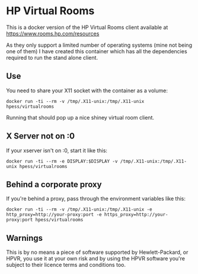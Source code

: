 # HP Virtual Rooms
This is a docker version of the HP Virtual Rooms client available at https://www.rooms.hp.com/resources

As they only support a limited number of operating systems (mine not being one of them) I have created this container which has all the dependencies required to run the stand alone client.

## Use
You need to share your X11 socket with the container as a volume:
```
docker run -ti --rm -v /tmp/.X11-unix:/tmp/.X11-unix hpess/virtualrooms
```
Running that should pop up a nice shiney virtual room client.

## X Server not on :0
If your xserver isn't on :0, start it like this:
```
docker run -ti --rm -e DISPLAY:$DISPLAY -v /tmp/.X11-unix:/tmp/.X11-unix hpess/virtualrooms
```

## Behind a corporate proxy
If you're behind a proxy, pass through the environment variables like this:
```
docker run -ti --rm -v /tmp/.X11-unix:/tmp/.X11-unix -e http_proxy=http://your-proxy:port -e https_proxy=http://your-proxy:port hpess/virtualrooms
```
## Warnings
This is by no means a piece of software supported by Hewlett-Packard, or HPVR, you use it at your own risk and by using the HPVR software you're subject to their licence terms and conditions too.

